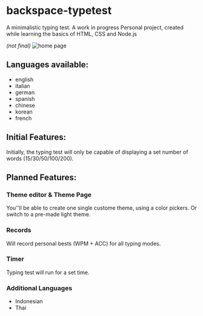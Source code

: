 # backspace-typetest
A minimalistic typing test. A work in progress
Personal project, created while learning the basics of HTML, CSS and Node.js

*(not final)*
![home page](https://user-images.githubusercontent.com/75376567/110196939-97092180-7e7a-11eb-8b8b-1189fc02206d.png)

## Languages available:
- english
- italian
- german
- spanish
- chinese
- korean
- french

## Initial Features:
Initially, the typing test will only be capable of displaying a set number of words (15/30/50/100/200).

## Planned Features:
### Theme editor & Theme Page
You''ll be able to create one single custome theme, using a color pickers. Or switch to a pre-made light theme.
### Records
Will record personal bests (WPM + ACC) for all typing modes.
### Timer
Typing test will run for a set time.
### Additional Languages
- Indonesian
- Thai
